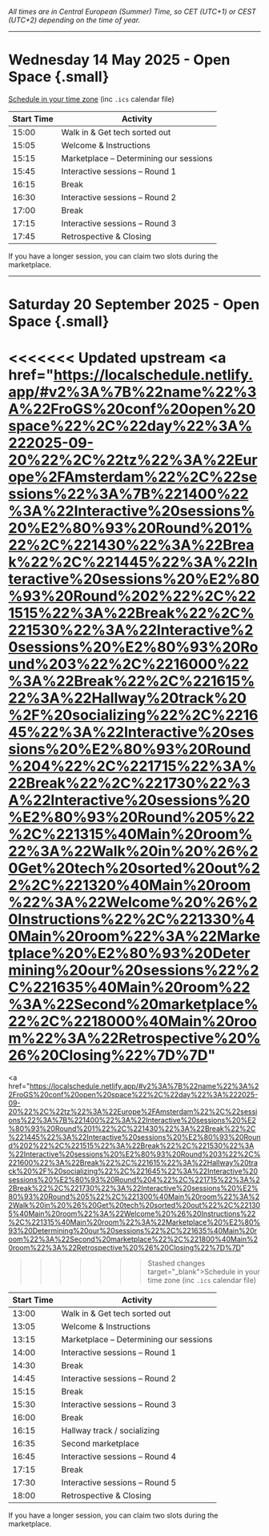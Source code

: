 <!--
.. title: Schedule
.. slug: schedule
.. date: 2023-10-09
.. tags: 
.. category: 
.. link: 
.. description: Friends of Good Software (FroGS) schedule, Wednesday 14 May 2025 3pm CEST, open space
.. type: text
-->

*All times are in Central European (Summer) Time, so CET (UTC+1) or CEST (UTC+2) depending on the time of year.*


<hr class="tall" />


# Wednesday 14 May 2025 - Open Space {.small}

<a href="https://localschedule.netlify.app/#v2%3A%7B%22name%22%3A%22FroGS%20conf%20open%20space%22%2C%22day%22%3A%222025-05-14%22%2C%22tz%22%3A%22Europe%2FAmsterdam%22%2C%22sessions%22%3A%7B%221545%22%3A%22Interactive%20sessions%20%E2%80%93%20Round%201%22%2C%221615%22%3A%22Break%22%2C%221630%22%3A%22Interactive%20sessions%20%E2%80%93%20Round%202%22%2C%221700%22%3A%22Break%22%2C%221715%22%3A%22Interactive%20sessions%20%E2%80%93%20Round%203%22%2C%221500%40Main%20room%22%3A%22Walk%20in%20%26%20Get%20tech%20sorted%20out%22%2C%221505%40Main%20room%22%3A%22Welcome%20%26%20Instructions%22%2C%221515%40Main%20room%22%3A%22Marketplace%20%E2%80%93%20Determining%20our%20sessions%22%2C%221745%40Main%20room%22%3A%22Retrospective%20%26%20Closing%22%7D%7D" target="_blank">Schedule in your time zone</a> (inc `.ics` calendar file)

<table class="table table-sm" style="max-width:600px">
  <thead class="thead-light">
    <tr>
      <th scope="col">Start Time</th>
      <th scope="col">Activity</th>
    </tr>
  </thead>
  <tbody>
    <tr>
      <td>15:00</td>
      <td>Walk in & Get tech sorted out</td>
    </tr>
    <tr class="sched-green">
      <td>15:05</td>
      <td>Welcome & Instructions</td>
    </tr>
    <tr class="sched-green">
      <td>15:15</td>
      <td>Marketplace – Determining our sessions</td>
    </tr>
    <tr class="sched-purple">
      <td>15:45</td>
      <td>Interactive sessions – Round 1</td>
    </tr>
    <tr>
      <td>16:15</td>
      <td>Break</td>
    </tr>
    <tr class="sched-purple">
      <td>16:30</td>
      <td>Interactive sessions – Round 2</td>
    </tr>
    <tr>
      <td>17:00</td>
      <td>Break</td>
    </tr>
    <tr class="sched-purple">
      <td>17:15</td>
      <td>Interactive sessions – Round 3</td>
    </tr>
    <tr class="sched-green">
      <td>17:45</td>
      <td>Retrospective & Closing</td>
    </tr>
  </tbody>
</table>

If you have a longer session, you can claim two slots during the marketplace.


<hr class="tall" />


# Saturday 20 September 2025 - Open Space {.small}

<<<<<<< Updated upstream
<a href="https://localschedule.netlify.app/#v2%3A%7B%22name%22%3A%22FroGS%20conf%20open%20space%22%2C%22day%22%3A%222025-09-20%22%2C%22tz%22%3A%22Europe%2FAmsterdam%22%2C%22sessions%22%3A%7B%221400%22%3A%22Interactive%20sessions%20%E2%80%93%20Round%201%22%2C%221430%22%3A%22Break%22%2C%221445%22%3A%22Interactive%20sessions%20%E2%80%93%20Round%202%22%2C%221515%22%3A%22Break%22%2C%221530%22%3A%22Interactive%20sessions%20%E2%80%93%20Round%203%22%2C%2216000%22%3A%22Break%22%2C%221615%22%3A%22Hallway%20track%20%2F%20socializing%22%2C%221645%22%3A%22Interactive%20sessions%20%E2%80%93%20Round%204%22%2C%221715%22%3A%22Break%22%2C%221730%22%3A%22Interactive%20sessions%20%E2%80%93%20Round%205%22%2C%221315%40Main%20room%22%3A%22Walk%20in%20%26%20Get%20tech%20sorted%20out%22%2C%221320%40Main%20room%22%3A%22Welcome%20%26%20Instructions%22%2C%221330%40Main%20room%22%3A%22Marketplace%20%E2%80%93%20Determining%20our%20sessions%22%2C%221635%40Main%20room%22%3A%22Second%20marketplace%22%2C%2218000%40Main%20room%22%3A%22Retrospective%20%26%20Closing%22%7D%7D"
=======
<a href="https://localschedule.netlify.app/#v2%3A%7B%22name%22%3A%22FroGS%20conf%20open%20space%22%2C%22day%22%3A%222025-09-20%22%2C%22tz%22%3A%22Europe%2FAmsterdam%22%2C%22sessions%22%3A%7B%221400%22%3A%22Interactive%20sessions%20%E2%80%93%20Round%201%22%2C%221430%22%3A%22Break%22%2C%221445%22%3A%22Interactive%20sessions%20%E2%80%93%20Round%202%22%2C%221515%22%3A%22Break%22%2C%221530%22%3A%22Interactive%20sessions%20%E2%80%93%20Round%203%22%2C%221600%22%3A%22Break%22%2C%221615%22%3A%22Hallway%20track%20%2F%20socializing%22%2C%221645%22%3A%22Interactive%20sessions%20%E2%80%93%20Round%204%22%2C%221715%22%3A%22Break%22%2C%221730%22%3A%22Interactive%20sessions%20%E2%80%93%20Round%205%22%2C%221300%40Main%20room%22%3A%22Walk%20in%20%26%20Get%20tech%20sorted%20out%22%2C%221305%40Main%20room%22%3A%22Welcome%20%26%20Instructions%22%2C%221315%40Main%20room%22%3A%22Marketplace%20%E2%80%93%20Determining%20our%20sessions%22%2C%221635%40Main%20room%22%3A%22Second%20marketplace%22%2C%221800%40Main%20room%22%3A%22Retrospective%20%26%20Closing%22%7D%7D"
>>>>>>> Stashed changes
  target="_blank">Schedule in your time zone</a> (inc `.ics` calendar file)

<table class="table table-sm" style="max-width:600px">
  <thead class="thead-light">
    <tr>
      <th scope="col">Start Time</th>
      <th scope="col">Activity</th>
    </tr>
  </thead>
  <tbody>
    <tr>
      <td>13:00</td>
      <td>Walk in & Get tech sorted out</td>
    </tr>
    <tr class="sched-green">
      <td>13:05</td>
      <td>Welcome & Instructions</td>
    </tr>
    <tr class="sched-green">
      <td>13:15</td>
      <td>Marketplace – Determining our sessions</td>
    </tr>
    <tr class="sched-purple">
      <td>14:00</td>
      <td>Interactive sessions – Round 1</td>
    </tr>
    <tr>
      <td>14:30</td>
      <td>Break</td>
    </tr>
    <tr class="sched-purple">
      <td>14:45</td>
      <td>Interactive sessions – Round 2</td>
    </tr>
    <tr>
      <td>15:15</td>
      <td>Break</td>
    </tr>
    <tr class="sched-purple">
      <td>15:30</td>
      <td>Interactive sessions – Round 3</td>
    </tr>
    <tr>
      <td>16:00</td>
      <td>Break</td>
    </tr>
    <tr class="sched-purple">
      <td>16:15</td>
      <td>Hallway track / socializing</td>
    </tr>
    <tr class="sched-green">
      <td>16:35</td>
      <td>Second marketplace</td>
    </tr>
    <tr class="sched-purple">
      <td>16:45</td>
      <td>Interactive sessions – Round 4</td>
    </tr>
        <tr>
      <td>17:15</td>
      <td>Break</td>
    </tr>
    <tr class="sched-purple">
      <td>17:30</td>
      <td>Interactive sessions – Round 5</td>
    </tr>
    <tr class="sched-green">
      <td>18:00</td>
      <td>Retrospective & Closing</td>
    </tr>
  </tbody>
</table>

If you have a longer session, you can claim two slots during the marketplace.



<!--

<hr class="tall" />

# Saturday 21 September 2024 - Open Space {.small}

<a href="https://localschedule.netlify.app/#v2%3A%7B%22name%22%3A%22FroGS%20conf%20open%20space%22%2C%22day%22%3A%222024-09-21%22%2C%22tz%22%3A%22Europe%2FAmsterdam%22%2C%22sessions%22%3A%7B%22945%22%3A%22Walk%20in%20%26%20Shared%20Breakfast%22%2C%221000%22%3A%22Welcome%20%26%20Instructions%22%2C%221015%22%3A%22Marketplace%20%E2%80%93%20Determining%20our%20sessions%22%2C%221100%22%3A%22Interactive%20sessions%20%E2%80%93%20Round%201%22%2C%221145%22%3A%22Break%22%2C%221200%22%3A%22Interactive%20sessions%20%E2%80%93%20Round%202%22%2C%221245%22%3A%22Lunch%22%2C%221345%22%3A%22Marketplace%20%E2%80%93%20Determining%20our%20sessions%22%2C%221415%22%3A%22Interactive%20sessions%20%E2%80%93%20Round%203%22%2C%221500%22%3A%22Break%22%2C%221515%22%3A%22Interactive%20sessions%20%E2%80%93%20Round%204%22%2C%221600%22%3A%22Break%22%2C%221615%22%3A%22Interactive%20sessions%20%E2%80%93%20Round%205%22%2C%221700%22%3A%22Retrospective%20%26%20Closing%22%7D%7D"
  target="_blank">Schedule in your time zone</a> (inc `.ics` calendar file)


<table class="table table-sm" style="max-width:600px">
  <thead class="thead-light">
    <tr>
      <th scope="col">Start Time</th>
      <th scope="col">Activity</th>
    </tr>
  </thead>
  <tbody>
    <tr>
      <td>09:45</td>
      <td>Walk in & Shared Breakfast</td>
    </tr>
    <tr class="sched-green">
      <td>10:00</td>
      <td>Welcome & Instructions</td>
    </tr>
    <tr class="sched-green">
      <td>10:15</td>
      <td>Marketplace – Determining our sessions</td>
    </tr>
    <tr class="sched-purple">
      <td>11:00</td>
      <td>Interactive sessions – Round 1</td>
    </tr>
    <tr>
      <td>11:45</td>
      <td>Break</td>
    </tr>
    <tr class="sched-purple">
      <td>12:00</td>
      <td>Interactive sessions – Round 2</td>
    </tr>
    <tr>
      <td>12:45</td>
      <td>Lunch</td>
    </tr>
    <tr class="sched-green">
      <td>13:45</td>
      <td>Marketplace – Determining our sessions</td>
    </tr>
    <tr class="sched-purple">
      <td>14:15</td>
      <td>Interactive sessions – Round 3</td>
    </tr>
    <tr>
      <td>15:00</td>
      <td>Break</td>
    </tr>
    <tr class="sched-purple">
      <td>15:15</td>
      <td>Interactive sessions – Round 4</td>
    </tr>
    <tr>
      <td>16:00</td>
      <td>Break</td>
    </tr>
    <tr class="sched-purple">
      <td>16:15</td>
      <td>Interactive sessions – Round 5</td>
    </tr>
    <tr class="sched-green">
      <td>17:00</td>
      <td>Retrospective & Closing</td>
    </tr>
  </tbody>
</table>

If you have a longer session, you can claim two slots during the marketplace.

-->



<!-- 

<hr class="tall" />


# Monday 2 December 2024 - Lean Coffee {.small}

<a href="https://localschedule.netlify.app/#v2%3A%7B%22name%22%3A%22FroGS%20conf%20lean%20coffee%22%2C%22day%22%3A%222024-12-02%22%2C%22tz%22%3A%22Europe%2FAmsterdam%22%2C%22sessions%22%3A%7B%221600%22%3A%22lean%20coffee%22%2C%221700%22%3A%22hang%20out%20(optional)%22%7D%7D"
  target="_blank">Schedule in your time zone</a> (inc `.ics` calendar file)

<table class="table table-sm" style="max-width:600px">
  <thead class="thead-light">
    <tr>
      <th scope="col">Start Time</th>
      <th scope="col">Activity</th>
    </tr>
  </thead>
  <tbody>
    <tr class="sched-purple">
      <td>16:00 - 17:00</td>
      <td>Lean Coffee</td>
    </tr>
    <tr class="sched-green">
      <td>17:00 - 17:30</td>
      <td>Hang out (optional)</td>
    </tr>
  </tbody>
</table>

-->